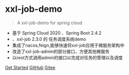 # xxl-job-demo
> A xxl-job-demo for spring cloud

- 基于 Spring Cloud 2020 、Spring Boot 2.4.2
- 、xxl-job 2.3.0 的 任务调度系统demo
- 集成了nacos,feign,能够快速将xxl-job应用于微服务架构中
- 改造了xxl-job-admin的部分接口，方便其他微服务
- 以rest方式调用admin的接口以完成对任务的管理以及调度

[Get Started](#main)
[GitHub](https://github.com/aiden-liu413/xxl-job-demo)
[Gitee](https://gitee.com/aiden-liu/xxl-job-demo)
